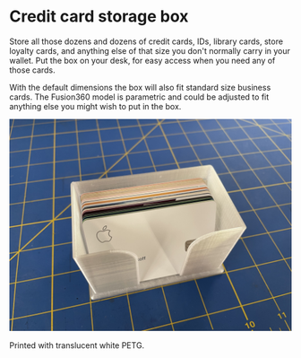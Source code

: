 # Credit card storage box

Store all those dozens and dozens of credit cards, IDs, library cards, store loyalty cards, and anything else of that size you don't normally carry in your wallet. Put the box on your desk, for easy access when you need any of those cards.

With the default dimensions the box will also fit standard size business cards. The Fusion360 model is parametric and could be adjusted to fit anything else you might wish to put in the box.

![3D printed card holder](credit-card-holder.jpeg)

Printed with translucent white PETG.
